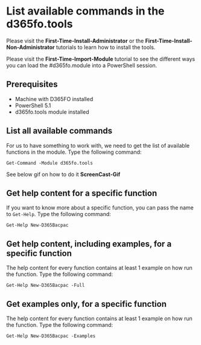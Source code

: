 ﻿# **List available commands in the d365fo.tools**

Please visit the **First-Time-Install-Administrator** or the **First-Time-Install-Non-Administrator** tutorials to learn how to install the tools.

Please visit the **First-Time-Import-Module** tutorial to see the different ways you can load the #d365fo.module into a PowerShell session.

## **Prerequisites**
* Machine with D365FO installed
* PowerShell 5.1
* d365fo.tools module installed

## **List all available commands**
For us to have something to work with, we need to get the list of available functions in the module. Type the following command:

```
Get-Command -Module d365fo.tools
```

See below gif on how to do it
**ScreenCast-Gif**


## **Get help content for a specific function**
If you want to know more about a specific function, you can pass the name to `Get-Help`. Type the following command:

```
Get-Help New-D365Bacpac
```

## **Get help content, including examples, for a specific function**
The help content for every function contains at least 1 example on how run the function. Type the following command:

```
Get-Help New-D365Bacpac -Full
```


## **Get examples only, for a specific function**
The help content for every function contains at least 1 example on how run the function. Type the following command:

```
Get-Help New-D365Bacpac -Examples
```